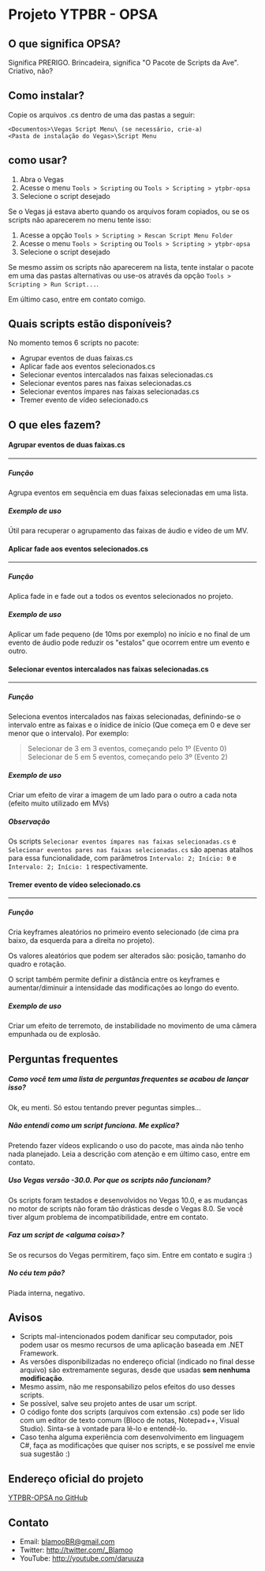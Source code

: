 Projeto YTPBR - OPSA
====================

O que significa OPSA?
---------------------

Significa PRERIGO. Brincadeira, significa "O Pacote de Scripts da Ave".
Criativo, não?

Como instalar?
--------------

Copie os arquivos .cs dentro de uma das pastas a seguir:

	<Documentos>\Vegas Script Menu\ (se necessário, crie-a)
	<Pasta de instalação do Vegas>\Script Menu

como usar?
----------

1. Abra o Vegas
2. Acesse o menu `Tools > Scripting` ou `Tools > Scripting > ytpbr-opsa`
3. Selecione o script desejado

Se o Vegas já estava aberto quando os arquivos foram copiados, ou se os scripts não aparecerem no menu tente isso:

1. Acesse a opção `Tools > Scripting > Rescan Script Menu Folder`
2. Acesse o menu `Tools > Scripting` ou `Tools > Scripting > ytpbr-opsa`
3. Selecione o script desejado

Se mesmo assim os scripts não aparecerem na lista, tente instalar o pacote em uma das pastas alternativas ou use-os através da opção `Tools > Scripting > Run Script...`.

Em último caso, entre em contato comigo.

Quais scripts estão disponíveis?
--------------------------------

No momento temos 6 scripts no pacote:

* Agrupar eventos de duas faixas.cs
* Aplicar fade aos eventos selecionados.cs
* Selecionar eventos intercalados nas faixas selecionadas.cs
* Selecionar eventos pares nas faixas selecionadas.cs
* Selecionar eventos ímpares nas faixas selecionadas.cs
* Tremer evento de vídeo selecionado.cs

O que eles fazem?
-----------------

#### Agrupar eventos de duas faixas.cs
--------------------------------------

##### Função
Agrupa eventos em sequência em duas faixas selecionadas em uma lista.
	
##### Exemplo de uso
Útil para recuperar o agrupamento das faixas de áudio e vídeo de um MV.
	
#### Aplicar fade aos eventos selecionados.cs
----------------------------------------------

##### Função
Aplica fade in e fade out a todos os eventos selecionados no projeto.

#####  Exemplo de uso
Aplicar um fade pequeno (de 10ms por exemplo) no início e no final de um evento de áudio pode reduzir os "estalos" que ocorrem entre um evento e outro.

#### Selecionar eventos intercalados nas faixas selecionadas.cs
---------------------------------------------------------------

##### Função
Seleciona eventos intercalados nas faixas selecionadas, definindo-se o intervalo entre as faixas e o ínidice de início (Que começa em 0 e deve ser menor que o intervalo). Por exemplo:
>Selecionar de 3 em 3 eventos, começando pelo 1º (Evento 0)
>Selecionar de 5 em 5 eventos, começando pelo 3º (Evento 2)

##### Exemplo de uso
Criar um efeito de virar a imagem de um lado para o outro a cada nota (efeito muito utilizado em MVs)

##### Observação
Os scripts `Selecionar eventos ímpares nas faixas selecionadas.cs` e `Selecionar eventos pares nas faixas selecionadas.cs` são apenas atalhos para essa funcionalidade, com parâmetros `Intervalo: 2; Início: 0` e `Intervalo: 2; Início: 1` respectivamente.


#### Tremer evento de vídeo selecionado.cs
------------------------------------------

##### Função
Cria keyframes aleatórios no primeiro evento selecionado (de cima pra baixo, da esquerda para a direita no projeto).

Os valores aleatórios que podem ser alterados são: posição, tamanho do quadro e rotação.

O script também permite definir a distância entre os keyframes e aumentar/diminuir a intensidade das modificações ao longo do evento.

##### Exemplo de uso
Criar um efeito de terremoto, de instabilidade no movimento de uma câmera empunhada ou de explosão.

Perguntas frequentes
--------------------

##### Como você tem uma lista de perguntas frequentes se acabou de lançar isso?
Ok, eu menti. Só estou tentando prever peguntas simples...

##### Não entendi como um script funciona. Me explica?
Pretendo fazer vídeos explicando o uso do pacote, mas ainda não tenho nada planejado. Leia a descrição com atenção e em último caso, entre em contato.

##### Uso Vegas versão -30.0. Por que os scripts não funcionam?
Os scripts foram testados e desenvolvidos no Vegas 10.0, e as mudanças no motor de scripts não foram tão drásticas desde o Vegas 8.0. Se você tiver algum problema de incompatibilidade, entre em contato.

##### Faz um script de &lt;alguma coisa&gt;?
Se os recursos do Vegas permitirem, faço sim. Entre em contato e sugira :)

##### No céu tem pão?
Piada interna, negativo.

Avisos
-----

* Scripts mal-intencionados podem danificar seu computador, pois podem usar os mesmo recursos de uma aplicação baseada em .NET Framework.
* As versões disponibilizadas no endereço oficial (indicado no final desse arquivo) são extremamente seguras, desde que usadas **sem nenhuma modificação**.
* Mesmo assim, não me responsabilizo pelos efeitos do uso desses scripts.
* Se possível, salve seu projeto antes de usar um script.
* O código fonte dos scripts (arquivos com extensão .cs) pode ser lido com um editor de texto comum (Bloco de notas, Notepad++, Visual Studio). Sinta-se à vontade para lê-lo e entendê-lo.
* Caso tenha alguma experiência com desenvolvimento em linguagem C#, faça as modificações que quiser nos scripts, e se possível me envie sua sugestão :)

Endereço oficial do projeto
---------------------------
[YTPBR-OPSA no GitHub](http://github.com/Blamoo/ytpbr-opsa)

Contato
-------
* Email: <blamooBR@gmail.com>
* Twitter: <http://twitter.com/_Blamoo>
* YouTube: <http://youtube.com/daruuza>
